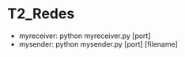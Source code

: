 # T2_Redes
- myreceiver: python myreceiver.py [port]
- mysender: python mysender.py [port] [filename]
